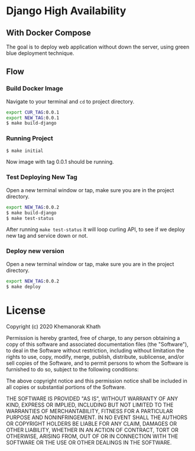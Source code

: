 # Django High Availability
## With Docker Compose

The goal is to deploy web application without down the server, using green blue deployment technique.
## Flow

### Build Docker Image
Navigate to your terminal and `cd` to project directory.
```bash
export CUR_TAG:0.0.1
export NEW_TAG:0.0.1
$ make build-django
```

### Running Project
```bash
$ make initial
```

Now image with tag 0.0.1 should be running.

### Test Deploying New Tag
Open a new terminal window or tap, make sure you are in the project directory.

```bash
export NEW_TAG:0.0.2
$ make build-django
$ make test-status
```

After running `make test-status` it will loop curling API, to see if we deploy new tag and service down or not.

### Deploy new version
Open a new terminal window or tap, make sure you are in the project directory.
```bash
export NEW_TAG:0.0.2
$ make deploy
```

# License
Copyright (c) 2020 Khemanorak Khath

Permission is hereby granted, free of charge, to any person obtaining a copy
of this software and associated documentation files (the "Software"), to deal
in the Software without restriction, including without limitation the rights
to use, copy, modify, merge, publish, distribute, sublicense, and/or sell
copies of the Software, and to permit persons to whom the Software is
furnished to do so, subject to the following conditions:

The above copyright notice and this permission notice shall be included in all
copies or substantial portions of the Software.

THE SOFTWARE IS PROVIDED "AS IS", WITHOUT WARRANTY OF ANY KIND,
EXPRESS OR IMPLIED, INCLUDING BUT NOT LIMITED TO THE WARRANTIES OF
MERCHANTABILITY, FITNESS FOR A PARTICULAR PURPOSE AND NONINFRINGEMENT.
IN NO EVENT SHALL THE AUTHORS OR COPYRIGHT HOLDERS BE LIABLE FOR ANY CLAIM,
DAMAGES OR OTHER LIABILITY, WHETHER IN AN ACTION OF CONTRACT, TORT OR
OTHERWISE, ARISING FROM, OUT OF OR IN CONNECTION WITH THE SOFTWARE OR THE USE
OR OTHER DEALINGS IN THE SOFTWARE.

